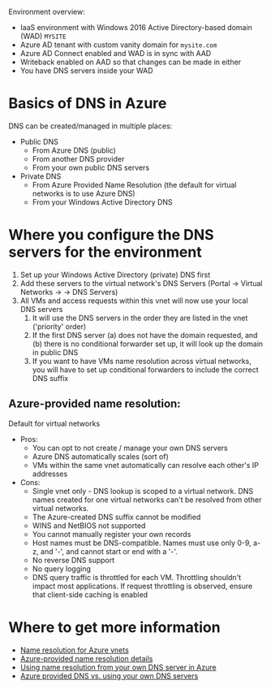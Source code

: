 Environment overview:
- IaaS environment with Windows 2016 Active Directory-based domain (WAD) `MYSITE`
- Azure AD tenant with custom vanity domain for `mysite.com`
- Azure AD Connect enabled and WAD is in sync with AAD
- Writeback enabled on AAD so that changes can be made in either 
- You have DNS servers inside your WAD

# Basics of DNS in Azure
DNS can be created/managed in multiple places:
- Public DNS
  - From Azure DNS (public)
  - From another DNS provider
  - From your own public DNS servers
- Private DNS
  - From Azure Provided Name Resolution (the default for virtual networks is to use Azure DNS)
  - From your Windows Active Directory DNS
  
# Where you configure the DNS servers for the environment
1. Set up your Windows Active Directory (private) DNS first
1. Add these servers to the virtual network's DNS Servers (Portal -> Virtual Networks -> <choose your vnet> -> DNS Servers)
2. All VMs and access requests within this vnet will now use your local DNS servers
    1. It will use the DNS servers in the order they are listed in the vnet ('priority' order)
    1. If the first DNS server (a) does not have the domain requested, and (b) there is no conditional forwarder set up, it will look up the domain in public DNS
    1. If you want to have VMs name resolution across virtual networks, you will have to set up conditional forwarders to include the correct DNS suffix
  
## Azure-provided name resolution: 
Default for virtual networks
  - Pros:
    - You can opt to not create / manage your own DNS servers
    - Azure DNS automatically scales (sort of)
    - VMs within the same vnet automatically can resolve each other's IP addresses
  - Cons:
    - Single vnet only - DNS lookup is scoped to a virtual network. DNS names created for one virtual networks can't be resolved from other virtual networks.
    - The Azure-created DNS suffix cannot be modified
    - WINS and NetBIOS not supported
    - You cannot manually register your own records
    - Host names must be DNS-compatible. Names must use only 0-9, a-z, and '-', and cannot start or end with a '-'.
    - No reverse DNS support
    - No query logging  
    - DNS query traffic is throttled for each VM. Throttling shouldn't impact most applications. If request throttling is observed, ensure that client-side caching is enabled

# Where to get more information
- [Name resolution for Azure vnets](https://docs.microsoft.com/en-us/azure/virtual-network/virtual-networks-name-resolution-for-vms-and-role-instances)
- [Azure-provided name resolution details](https://docs.microsoft.com/en-us/azure/virtual-network/virtual-networks-name-resolution-for-vms-and-role-instances#azure-provided-name-resolution)
- [Using name resolution from your own DNS server in Azure](https://docs.microsoft.com/en-us/azure/virtual-network/virtual-networks-name-resolution-for-vms-and-role-instances#name-resolution-that-uses-your-own-dns-server)
- [Azure provided DNS vs. using your own DNS servers](https://docs.microsoft.com/en-us/azure/virtual-network/virtual-networks-name-resolution-for-vms-and-role-instances#name-resolution-using-your-own-dns-server)
